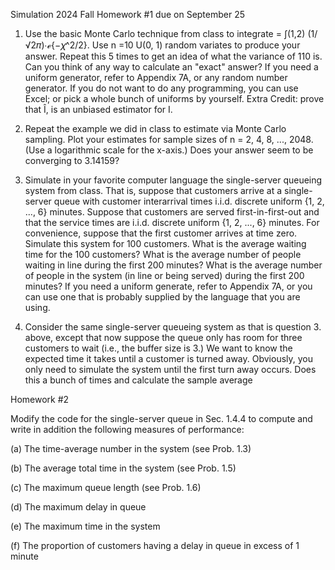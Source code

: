 Simulation 2024 Fall
Homework #1 due on September 25

1. Use the basic Monte Carlo technique from class to integrate = ∫(1,2) (1/√2𝜋)∙ℯ{−𝜒^2/2}. Use n =10 U(0, 1) random variates to produce your answer. Repeat this 5 times to get an idea of what the variance of 110 is. Can you think of any way to calculate an "exact" answer? If you need a uniform generator, refer to Appendix 7A, or any random number generator. If you do not want to do any programming, you can use Excel; or pick a whole bunch of uniforms by yourself.
   Extra Credit: prove that Î, is an unbiased estimator for I.

2. Repeat the example we did in class to estimate via Monte Carlo sampling. Plot your
   estimates for sample sizes of n = 2, 4, 8, ..., 2048. (Use a logarithmic scale for the x-axis.) Does your answer seem to be converging to 3.14159?

3. Simulate in your favorite computer language the single-server queueing system from
   class. That is, suppose that customers arrive at a single-server queue with customer interarrival times i.i.d. discrete uniform {1, 2, ..., 6} minutes. Suppose that customers are served first-in-first-out and that the service times are i.i.d. discrete uniform {1, 2, ..., 6} minutes. For convenience, suppose that the first customer arrives at time zero. Simulate this system for 100 customers. What is the average waiting time for the 100 customers? What is the average number of people waiting in line during the first 200 minutes? What is the average number of people in the system (in line or being served) during the first 200 minutes? If you need a uniform generate, refer to Appendix 7A, or you can use one that is probably supplied by the language that you are using.

4. Consider the same single-server queueing system as that is question 3. above, except that
   now suppose the queue only has room for three customers to wait (i.e., the buffer size is 3.) We want to know the expected time it takes until a customer is turned away. Obviously, you only need to simulate the system until the first turn away occurs. Does this a bunch of times and calculate the sample average

Homework #2

Modify the code for the single-server queue in Sec. 1.4.4 to compute and write in
addition the following measures of performance:

(a) The time-average number in the system (see Prob. 1.3)

(b) The average total time in the system (see Prob. 1.5)

(c) The maximum queue length (see Prob. 1.6)

(d) The maximum delay in queue

(e) The maximum time in the system

(f) The proportion of customers having a delay in queue in excess of 1 minute
